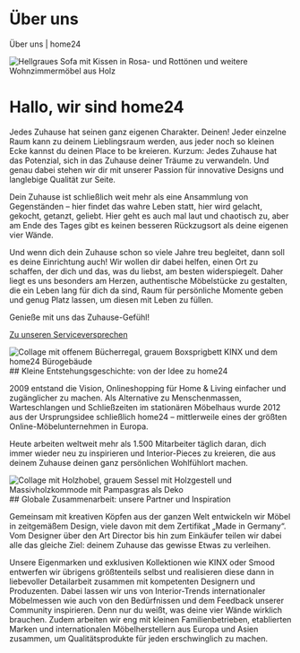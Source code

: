 # Über uns



Über uns | home24


![Hellgraues Sofa mit Kissen in Rosa- und Rottönen und weitere Wohnzimmermöbel aus Holz](https://images.prismic.io/home24-production/5433be3a-fa11-45c1-b87c-6afaa177964a_topbanner_aboutus_3.jpg?auto=compress,format&rect=0,0,1388,347&w=320&h=80)
# Hallo, wir sind home24

Jedes Zuhause hat seinen ganz eigenen Charakter. Deinen! Jeder einzelne Raum kann zu deinem Lieblingsraum werden, aus jeder noch so kleinen Ecke kannst du deinen Place to be kreieren. Kurzum: Jedes Zuhause hat das Potenzial, sich in das Zuhause deiner Träume zu verwandeln. Und genau dabei stehen wir dir mit unserer Passion für innovative Designs und langlebige Qualität zur Seite.

Dein Zuhause ist schließlich weit mehr als eine Ansammlung von Gegenständen – hier findet das wahre Leben statt, hier wird gelacht, gekocht, getanzt, geliebt. Hier geht es auch mal laut und chaotisch zu, aber am Ende des Tages gibt es keinen besseren Rückzugsort als deine eigenen vier Wände.

Und wenn dich dein Zuhause schon so viele Jahre treu begleitet, dann soll es deine Einrichtung auch! Wir wollen dir dabei helfen, einen Ort zu schaffen, der dich und das, was du liebst, am besten widerspiegelt. Daher liegt es uns besonders am Herzen, authentische Möbelstücke zu gestalten, die ein Leben lang für dich da sind, Raum für persönliche Momente geben und genug Platz lassen, um diesen mit Leben zu füllen.

Genieße mit uns das Zuhause-Gefühl!


[Zu unseren Serviceversprechen](https://www.home24.de/serviceversprechen/)

![Collage mit offenem Bücherregal, grauem Boxsprigbett KINX und dem home24 Bürogebäude](https://images.prismic.io/home24-production/205ec6fb-bd48-40c2-84d9-418af3a13fdc_About_Us_LP_Collage_1.png?auto=compress,format&rect=0,0,1848,1848&w=80&h=80)## Kleine Entstehungsgeschichte: von der Idee zu home24

2009 entstand die Vision, Onlineshopping für Home & Living einfacher und zugänglicher zu machen. Als Alternative zu Menschenmassen, Warteschlangen und Schließzeiten im stationären Möbelhaus wurde 2012 aus der Ursprungsidee schließlich home24 – mittlerweile eines der größten Online-Möbelunternehmen in Europa.

Heute arbeiten weltweit mehr als 1.500 Mitarbeiter täglich daran, dich immer wieder neu zu inspirieren und Interior-Pieces zu kreieren, die aus deinem Zuhause deinen ganz persönlichen Wohlfühlort machen. 



![Collage mit Holzhobel, grauem Sessel mit Holzgestell und Massivholzkommode mit Pampasgras als Deko](https://images.prismic.io/home24-production/2718da2d-8934-4668-b6d7-ec96229c4ecc_square_2.jpg?auto=compress,format&rect=0,0,616,616&w=80&h=80)## Globale Zusammenarbeit: unsere Partner und Inspiration

Gemeinsam mit kreativen Köpfen aus der ganzen Welt entwickeln wir Möbel in zeitgemäßem Design, viele davon mit dem Zertifikat „Made in Germany“. Vom Designer über den Art Director bis hin zum Einkäufer teilen wir dabei alle das gleiche Ziel: deinem Zuhause das gewisse Etwas zu verleihen.

Unsere Eigenmarken und exklusiven Kollektionen wie KINX oder Smood entwerfen wir übrigens größtenteils selbst und realisieren diese dann in liebevoller Detailarbeit zusammen mit kompetenten Designern und Produzenten. Dabei lassen wir uns von Interior-Trends internationaler Möbelmessen wie auch von den Bedürfnissen und dem Feedback unserer Community inspirieren. Denn nur du weißt, was deine vier Wände wirklich brauchen. Zudem arbeiten wir eng mit kleinen Familienbetrieben, etablierten Marken und internationalen Möbelherstellern aus Europa und Asien zusammen, um Qualitätsprodukte für jeden erschwinglich zu machen.





